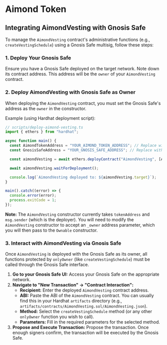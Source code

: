 # Aimond Token


## Integrating AimondVesting with Gnosis Safe

To manage the `AimondVesting` contract's administrative functions (e.g., `createVestingSchedule`) using a Gnosis Safe multisig, follow these steps:

### 1. Deploy Your Gnosis Safe

Ensure you have a Gnosis Safe deployed on the target network. Note down its contract address. This address will be the `owner` of your `AimondVesting` contract.

### 2. Deploy AimondVesting with Gnosis Safe as Owner

When deploying the `AimondVesting` contract, you must set the Gnosis Safe's address as the `owner` in the constructor.

Example (using Hardhat deployment script):

```typescript
// scripts/deploy-aimond-vesting.ts
import { ethers } from "hardhat";

async function main() {
  const AimondTokenAddress = "YOUR_AIMOND_TOKEN_ADDRESS"; // Replace with your deployed AimondToken address
  const GnosisSafeAddress = "YOUR_GNOSIS_SAFE_ADDRESS"; // Replace with your deployed Gnosis Safe address

  const aimondVesting = await ethers.deployContract("AimondVesting", [AimondTokenAddress, GnosisSafeAddress]); // Pass GnosisSafeAddress as owner

  await aimondVesting.waitForDeployment();

  console.log(`AimondVesting deployed to: ${aimondVesting.target}`);
}

main().catch((error) => {
  console.error(error);
  process.exitCode = 1;
});
```

**Note:** The `AimondVesting` constructor currently takes `tokenAddress` and `msg.sender` (which is the deployer). You will need to modify the `AimondVesting` constructor to accept an `_owner` address parameter, which you will then pass to the `Ownable` constructor.

### 3. Interact with AimondVesting via Gnosis Safe

Once `AimondVesting` is deployed with the Gnosis Safe as its owner, all functions protected by `onlyOwner` (like `createVestingSchedule`) must be called through the Gnosis Safe interface.

1.  **Go to your Gnosis Safe UI:** Access your Gnosis Safe on the appropriate network.
2.  **Navigate to "New Transaction" -> "Contract Interaction":**
    *   **Recipient:** Enter the deployed `AimondVesting` contract address.
    *   **ABI:** Paste the ABI of the `AimondVesting` contract. You can usually find this in your Hardhat `artifacts` directory (e.g., `artifacts/contracts/AimondVesting.sol/AimondVesting.json`).
    *   **Method:** Select the `createVestingSchedule` method (or any other `onlyOwner` function you wish to call).
    *   **Parameters:** Fill in the required parameters for the selected method.
3.  **Propose and Execute Transaction:** Propose the transaction. Once enough signers confirm, the transaction will be executed by the Gnosis Safe.